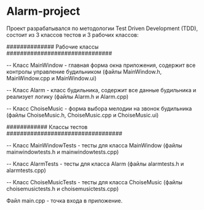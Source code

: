 # Alarm-project

Проект разрабатывался по методологии Test Driven Development (TDD), состоит из 3 классов тестов и 3 рабочих классов:

############## Рабочие классы ###############################

-- Класс MainWindow - главная форма окна приложения, содержит все контролы управление будильником (файлы MainWindow.h, MainWindow.cpp и MainWindow.ui)

-- Класс Alarm - класс будильника, содержит все данные будильника и реализует логику (файлы Alarm.h и Alarm.cpp)

-- Класс ChoiseMusic - форма выбора мелодии на звонок будильника (файлы ChoiseMusic.h, ChoiseMusic.cpp и ChoiseMusic.ui)


############ Классы тестов ##################################

-- Класс MainWindowTests - тесты для класса MainWindow (файлы mainwindowtests.h и mainwindowtests.cpp)

-- Класс AlarmTests - тесты для класса Alarm (файлы alarmtests.h и alarmtests.cpp)

-- Класс ChoiseMusicTests - тесты для класса ChoiseMusic (файлы choisemusictests.h и choisemusictests.cpp)

Файл main.cpp - точка входа в приложение.
